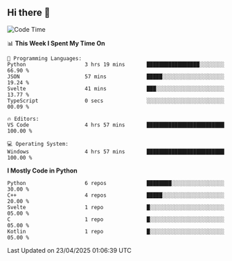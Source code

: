 ## Hi there 👋

<!--START_SECTION:waka-->
![Code Time](http://img.shields.io/badge/Code%20Time-150%20hrs%2023%20mins-blue)

📊 **This Week I Spent My Time On** 

```text
💬 Programming Languages: 
Python                   3 hrs 19 mins       █████████████████░░░░░░░░   66.90 % 
JSON                     57 mins             █████░░░░░░░░░░░░░░░░░░░░   19.24 % 
Svelte                   41 mins             ███░░░░░░░░░░░░░░░░░░░░░░   13.77 % 
TypeScript               0 secs              ░░░░░░░░░░░░░░░░░░░░░░░░░   00.09 % 

🔥 Editors: 
VS Code                  4 hrs 57 mins       █████████████████████████   100.00 % 

💻 Operating System: 
Windows                  4 hrs 57 mins       █████████████████████████   100.00 % 
```

**I Mostly Code in Python** 

```text
Python                   6 repos             ████████░░░░░░░░░░░░░░░░░   30.00 % 
C++                      4 repos             █████░░░░░░░░░░░░░░░░░░░░   20.00 % 
Svelte                   1 repo              █░░░░░░░░░░░░░░░░░░░░░░░░   05.00 % 
C                        1 repo              █░░░░░░░░░░░░░░░░░░░░░░░░   05.00 % 
Kotlin                   1 repo              █░░░░░░░░░░░░░░░░░░░░░░░░   05.00 % 
```




 Last Updated on 23/04/2025 01:06:39 UTC
<!--END_SECTION:waka-->
